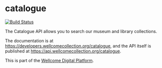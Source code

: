 # catalogue

[![Build Status](https://travis-ci.org/wellcometrust/catalogue.svg?branch=master)](https://travis-ci.org/wellcometrust/catalogue)

The Catalogue API allows you to search our museum and library collections.

The documentation is at <https://developers.wellcomecollection.org/catalogue>, and the API itself is published at <https://api.wellcomecollection.org/catalogue>.

This is part of the [Wellcome Digital Platform](https://github.com/wellcometrust/platform).
